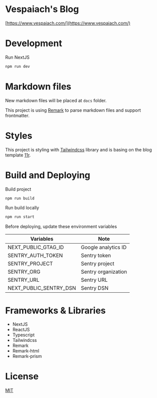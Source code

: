 # Vespaiach's Blog

[https://www.vespaiach.com/](https://www.vespaiach.com/)

# Development

Run NextJS

```bash
npm run dev
```

# Markdown files

New markdown files will be placed at `docs` folder. 

This project is using [Remark](https://github.com/remarkjs/remark) to parse markdown files and support frontmatter.

# Styles

This project is styling with [Tailwindcss](https://tailwindcss.com/) library and is basing on the blog template [11r](https://github.com/reeseschultz/11r).

# Build and Deploying

Build project

```bash
npm run build
```

Run build locally

```bash
npm run start
```

Before deploying, update these environment variables

| Variables              | Note                |
| ---------------------- | ------------------- |
| NEXT_PUBLIC_GTAG_ID    | Google analytics ID |
| SENTRY_AUTH_TOKEN      | Sentry token        |
| SENTRY_PROJECT         | Sentry project      |
| SENTRY_ORG             | Sentry organization |
| SENTRY_URL             | Sentry URL          |
| NEXT_PUBLIC_SENTRY_DSN | Sentry DSN          |

# Frameworks & Libraries

- NextJS
- ReactJS
- Typescript
- Tailwindcss
- Remark
- Remark-html
- Remark-prism

# License

[MIT](https://github.com/vespaiach/personal_website/blob/main/LICENSE)